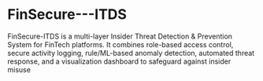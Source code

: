 # FinSecure---ITDS
FinSecure-ITDS is a multi-layer Insider Threat Detection &amp; Prevention System for FinTech platforms. It combines role-based access control, secure activity logging, rule/ML-based anomaly detection, automated threat response, and a visualization dashboard to safeguard against insider misuse
